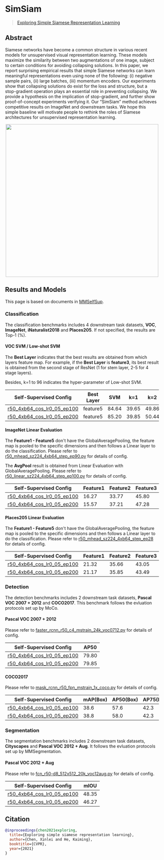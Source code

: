 # SimSiam

> [Exploring Simple Siamese Representation Learning](https://arxiv.org/abs/2011.10566)

## Abstract

Siamese networks have become a common structure in various recent models for unsupervised visual representation learning. These models maximize the similarity between two augmentations of one image, subject to certain conditions for avoiding collapsing solutions. In this paper, we report surprising empirical results that simple Siamese networks can learn meaningful representations even using none of the following: (i) negative sample pairs, (ii) large batches, (iii) momentum encoders. Our experiments show that collapsing solutions do exist for the loss and structure, but a stop-gradient operation plays an essential role in preventing collapsing. We provide a hypothesis on the implication of stop-gradient, and further show proof-of-concept experiments verifying it. Our “SimSiam” method achieves competitive results on ImageNet and downstream tasks. We hope this simple baseline will motivate people to rethink the roles of Siamese architectures for unsupervised representation learning.

<div align="center">
<img  src="https://user-images.githubusercontent.com/36138628/149724180-bc7bac6a-fcb8-421e-b8f1-9550c624d154.png" width="500" />
</div>

## Results and Models

This page is based on documents in [MMSelfSup](https://github.com/open-mmlab/mmselfsup).

### Classification

The classification benchmarks includes 4 downstream task datasets, **VOC**, **ImageNet**,  **iNaturalist2018** and **Places205**. If not specified, the results are Top-1 (%).

#### VOC SVM / Low-shot SVM

The **Best Layer** indicates that the best results are obtained from which layers feature map. For example, if the **Best Layer** is **feature3**, its best result is obtained from the second stage of ResNet (1 for stem layer, 2-5 for 4 stage layers).

Besides, k=1 to 96 indicates the hyper-parameter of Low-shot SVM.

| Self-Supervised Config                                                                                                                             | Best Layer | SVM   | k=1   | k=2   | k=4   | k=8   | k=16  | k=32  | k=64  | k=96  |
| -------------------------------------------------------------------------------------------------------------------------------------------------- | ---------- | ----- | ----- | ----- | ----- | ----- | ----- | ----- | ----- | ----- |
| [r50_4xb64_cos_lr0_05_ep100](https://github.com/Westlake-AI/openmixup/tree/main/configs/selfsup/simsiam/imagenet/r50_4xb64_cos_lr0_05_ep100.py) | feature5   | 84.64 | 39.65 | 49.86 | 62.48 | 69.50 | 74.48 | 78.31 | 81.06 | 82.56 |
| [r50_4xb64_cos_lr0_05_ep200](https://github.com/Westlake-AI/openmixup/tree/main/configs/selfsup/simsiam/imagenet/r50_4xb64_cos_lr0_05_ep200.py) | feature5   | 85.20 | 39.85 | 50.44 | 63.73 | 70.93 | 75.74 | 79.42 | 82.02 | 83.44 |

#### ImageNet Linear Evaluation

The **Feature1 - Feature5** don't have the GlobalAveragePooling, the feature map is pooled to the specific dimensions and then follows a Linear layer to do the classification. Please refer to [r50_mhead_sz224_4xb64_step_ep90.py](https://github.com/Westlake-AI/openmixup/tree/main/configs/benchmarks/classification/imagenet/r50_mhead_sz224_4xb64_step_ep90.py) for details of config.

The **AvgPool** result is obtained from Linear Evaluation with GlobalAveragePooling. Please refer to [r50_linear_sz224_4xb64_step_ep100.py](https://github.com/Westlake-AI/openmixup/tree/main/configs/benchmarks/classification/imagenet/r50_linear_sz224_4xb64_step_ep100.py) for details of config.

| Self-Supervised Config                                                                                                                             | Feature1 | Feature2 | Feature3 | Feature4 | Feature5 | AvgPool |
| -------------------------------------------------------------------------------------------------------------------------------------------------- | -------- | -------- | -------- | -------- | -------- | ------- |
| [r50_4xb64_cos_lr0_05_ep100](https://github.com/Westlake-AI/openmixup/tree/main/configs/selfsup/simsiam/imagenet/r50_4xb64_cos_lr0_05_ep100.py) | 16.27    | 33.77    | 45.80    | 60.83    | 68.21    | 68.28   |
| [r50_4xb64_cos_lr0_05_ep200](https://github.com/Westlake-AI/openmixup/tree/main/configs/selfsup/simsiam/imagenet/r50_4xb64_cos_lr0_05_ep200.py) | 15.57    | 37.21    | 47.28    | 62.21    | 69.85    | 69.84   |

#### Places205 Linear Evaluation

The **Feature1 - Feature5** don't have the GlobalAveragePooling, the feature map is pooled to the specific dimensions and then follows a Linear layer to do the classification. Please refer to [r50_mhead_sz224_4xb64_step_ep28](https://github.com/Westlake-AI/openmixup/tree/main/configs/benchmarks/classification/place205/r50_mhead_sz224_4xb64_step_ep28.py) for details of config.

| Self-Supervised Config                                                                                                                             | Feature1 | Feature2 | Feature3 | Feature4 | Feature5 |
| -------------------------------------------------------------------------------------------------------------------------------------------------- | -------- | -------- | -------- | -------- | -------- |
| [r50_4xb64_cos_lr0_05_ep100](https://github.com/Westlake-AI/openmixup/tree/main/configs/selfsup/simsiam/imagenet/r50_4xb64_cos_lr0_05_ep100.py) | 21.32    | 35.66    | 43.05    | 50.79    | 53.27    |
| [r50_4xb64_cos_lr0_05_ep200](https://github.com/Westlake-AI/openmixup/tree/main/configs/selfsup/simsiam/imagenet/r50_4xb64_cos_lr0_05_ep200.py) | 21.17    | 35.85    | 43.49    | 50.99    | 54.10    |

### Detection

The detection benchmarks includes 2 downstream task datasets, **Pascal VOC 2007 + 2012** and **COCO2017**. This benchmark follows the evluation protocols set up by MoCo.

#### Pascal VOC 2007 + 2012

Please refer to [faster_rcnn_r50_c4_mstrain_24k_voc0712.py](https://github.com/open-mmlab/mmselfsup/blob/master/configs/benchmarks/mmdetection/voc0712/faster_rcnn_r50_c4_mstrain_24k_voc0712.py) for details of config.

| Self-Supervised Config                                                                                                                             | AP50  |
| -------------------------------------------------------------------------------------------------------------------------------------------------- | ----- |
| [r50_4xb64_cos_lr0_05_ep100](https://github.com/Westlake-AI/openmixup/tree/main/configs/selfsup/simsiam/imagenet/r50_4xb64_cos_lr0_05_ep100.py) | 79.80 |
| [r50_4xb64_cos_lr0_05_ep200](https://github.com/Westlake-AI/openmixup/tree/main/configs/selfsup/simsiam/imagenet/r50_4xb64_cos_lr0_05_ep200.py) | 79.85 |

#### COCO2017

Please refer to [mask_rcnn_r50_fpn_mstrain_1x_coco.py](https://github.com/open-mmlab/mmselfsup/blob/master/configs/benchmarks/mmdetection/coco/mask_rcnn_r50_fpn_mstrain_1x_coco.py) for details of config.

| Self-Supervised Config                                                                                                                             | mAP(Box) | AP50(Box) | AP75(Box) | mAP(Mask) | AP50(Mask) | AP75(Mask) |
| -------------------------------------------------------------------------------------------------------------------------------------------------- | -------- | --------- | --------- | --------- | ---------- | ---------- |
| [r50_4xb64_cos_lr0_05_ep100](https://github.com/Westlake-AI/openmixup/tree/main/configs/selfsup/simsiam/imagenet/r50_4xb64_cos_lr0_05_ep100.py) | 38.6     | 57.6      | 42.3      | 34.6      | 54.8       | 36.9       |
| [r50_4xb64_cos_lr0_05_ep200](https://github.com/Westlake-AI/openmixup/tree/main/configs/selfsup/simsiam/imagenet/r50_4xb64_cos_lr0_05_ep200.py) | 38.8     | 58.0      | 42.3      | 34.9      | 55.3       | 37.6       |

### Segmentation

The segmentation benchmarks includes 2 downstream task datasets, **Cityscapes** and **Pascal VOC 2012 + Aug**. It follows the evluation protocols set up by MMSegmentation.

#### Pascal VOC 2012 + Aug

Please refer to [fcn_r50-d8_512x512_20k_voc12aug.py](https://github.com/open-mmlab/mmselfsup/blob/master/configs/benchmarks/mmsegmentation/voc12aug/fcn_r50-d8_512x512_20k_voc12aug.py) for details of config.

| Self-Supervised Config                                                                                                                             | mIOU  |
| -------------------------------------------------------------------------------------------------------------------------------------------------- | ----- |
| [r50_4xb64_cos_lr0_05_ep100](https://github.com/Westlake-AI/openmixup/tree/main/configs/selfsup/simsiam/imagenet/r50_4xb64_cos_lr0_05_ep100.py) | 48.35 |
| [r50_4xb64_cos_lr0_05_ep200](https://github.com/Westlake-AI/openmixup/tree/main/configs/selfsup/simsiam/imagenet/r50_4xb64_cos_lr0_05_ep200.py) | 46.27 |

## Citation

```bibtex
@inproceedings{chen2021exploring,
  title={Exploring simple siamese representation learning},
  author={Chen, Xinlei and He, Kaiming},
  booktitle={CVPR},
  year={2021}
}
```
